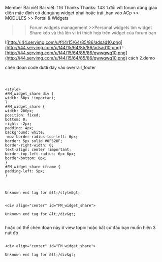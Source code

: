 Member
Bài viết Bài viết: 116
Thanks Thanks: 143
1.đối với forum dùng giao diện mặc định có dùngùng widget phải hoặc
trái ,bạn vào ACp >> MODULES >> Portal & Widgets
>> Forum widgets management >>Personal widgets
tìm widget Share kéo và thả lên vị trí thích hợp trên widget của forum bạn


![http://i44.servimg.com/u/f44/15/64/85/86/adsad10.png](http://i44.servimg.com/u/f44/15/64/85/86/adsad10.png)
![http://i44.servimg.com/u/f44/15/64/85/86/qwwqwq10.png](http://i44.servimg.com/u/f44/15/64/85/86/qwwqwq10.png)
cách 2.demo


chèn đoạn code dưới đây vào overrall\_footer

```



<style>
#FM_widget_share div {
width: 60px !important;
}
#FM_widget_share {
width: 200px;
position: fixed;
bottom: 0;
right: -2px;
padding: 4px;
background: white;
-moz-border-radius-top-left: 6px;
border: 5px solid #0F528F;
border-right-width: 0;
text-align: center !important;
border-top-left-radius: 6px 6px;
border-bottom: 0px;
}
#FM_widget_share iframe {
padding-left: 5px;
}



Unknown end tag for &lt;/style&gt;


<div align="center" id="FM_widget_share">

Unknown end tag for &lt;/div&gt;


```

hoặc có thể chèn đoạn này ở view topic hoặc bất cứ đâu bạn muốn hiện 3 nút đó

```

<div align="center" id="FM_widget_share">

Unknown end tag for &lt;/div&gt;


```